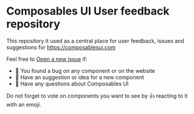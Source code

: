 # Composables UI User feedback repository

This repository it used as a central place for user feedback, issues and suggestions for https://composablesui.com

Feel free to [Open a new issue](https://github.com/composablehorizons/composablesui/issues/new) if:
- 🐛 You found a bug on any component or on the website
- 🙏 Have an suggestion or idea for a new component
- 🤔 Have any questions about Composables UI

Do not forget to vote on components you want to see by 👍 reacting to it with an emoji.
